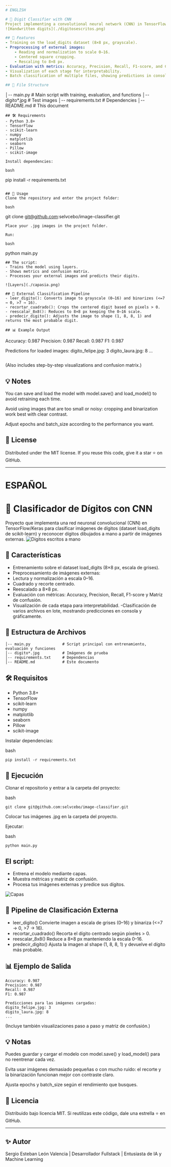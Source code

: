 ```yaml
---
# ENGLISH

# 🧠 Digit Classifier with CNN
Project implementing a convolutional neural network (CNN) in TensorFlow/Keras to classify digit images (scikit-learn's load_digits dataset) and recognize hand-drawn digits from external images.
![Handwritten digits](./digitosescritos.png)

## 📌 Features
- Training on the load_digits dataset (8×8 px, grayscale).
- Preprocessing of external images:
    - Reading and normalization to scale 0–16.
    - Centered square cropping.
    - Rescaling to 8×8 px.
- Evaluation with metrics: Accuracy, Precision, Recall, F1-score, and Confusion Matrix.
- Visualization of each stage for interpretability.
- Batch classification of multiple files, showing predictions in console and graphically.

## 📂 File Structure
```
│-- main.py              # Main script with training, evaluation, and functions
│-- digito*.jpg          # Test images
│-- requirements.txt     # Dependencies
│-- README.md            # This document
```
## 🛠 Requirements
- Python 3.8+
- TensorFlow
- scikit-learn
- numpy
- matplotlib
- seaborn
- Pillow
- scikit-image

Install dependencies:

bash
```
pip install -r requirements.txt
```

## 🚀 Usage
Clone the repository and enter the project folder:

bash
```
git clone git@github.com:selvcebo/image-classifier.git

```
Place your .jpg images in the project folder.

Run:

bash
```
python main.py
```
## The script:
- Trains the model using layers.
- Shows metrics and confusion matrix.
- Processes your external images and predicts their digits.

![Layers](./capasia.png)

## 🧩 External Classification Pipeline
- leer_digito(): Converts image to grayscale (0–16) and binarizes (<=7 → 0, >7 → 16).
- recortar_cuadrado(): Crops the centered digit based on pixels > 0.
- reescalar_8x8(): Reduces to 8×8 px keeping the 0–16 scale.
- predecir_digito(): Adjusts the image to shape (1, 8, 8, 1) and returns the most probable digit.

## 📊 Example Output
```
Accuracy: 0.987
Precision: 0.987
Recall: 0.987
F1: 0.987

Predictions for loaded images:
digito_felipe.jpg: 3
digito_laura.jpg: 8
...
```

```
(Also includes step-by-step visualizations and confusion matrix.)

## 💡 Notes
You can save and load the model with model.save() and load_model() to avoid retraining each time.

Avoid using images that are too small or noisy: cropping and binarization work best with clear contrast.

Adjust epochs and batch_size according to the performance you want.

## 📜 License
Distributed under the MIT license. If you reuse this code, give it a star ⭐ on GitHub.


---
# ESPAÑOL

# 🧠 Clasificador de Dígitos con CNN
Proyecto que implementa una red neuronal convolucional (CNN) en TensorFlow/Keras para clasificar imágenes de dígitos (dataset load_digits de scikit-learn) y reconocer dígitos dibujados a mano a partir de imágenes externas.
![Digitos escritos a mano](./digitosescritos.png)


## 📌 Características
- Entrenamiento sobre el dataset load_digits (8×8 px, escala de grises).
- Preprocesamiento de imágenes externas:
- Lectura y normalización a escala 0–16.
- Cuadrado y recorte centrado.
- Reescalado a 8×8 px.
- Evaluación con métricas: Accuracy, Precision, Recall, F1-score y Matriz de confusión.
- Visualización de cada etapa para interpretabilidad.
-Clasificación de varios archivos en lote, mostrando predicciones en consola y gráficamente.

## 📂 Estructura de Archivos
```
│-- main.py              # Script principal con entrenamiento, evaluación y funciones
│-- digito*.jpg          # Imágenes de prueba
│-- requirements.txt     # Dependencias
│-- README.md            # Este documento
```
## 🛠 Requisitos
- Python 3.8+
- TensorFlow
- scikit-learn
- numpy
- matplotlib
- seaborn
- Pillow
- scikit-image

Instalar dependencias:

bash
```
pip install -r requirements.txt
```

## 🚀 Ejecución
Clonar el repositorio y entrar a la carpeta del proyecto:

bash
```
git clone git@github.com:selvcebo/image-classifier.git

```
Colocar tus imágenes .jpg en la carpeta del proyecto.

Ejecutar:

bash
```
python main.py
```
## El script:
- Entrena el modelo mediante capas.
- Muestra métricas y matriz de confusión.
- Procesa tus imágenes externas y predice sus dígitos.

![Capas](./capasia.png)

## 🧩 Pipeline de Clasificación Externa
- leer_digito() Convierte imagen a escala de grises (0–16) y binariza (<=7 → 0, >7 → 16).
- recortar_cuadrado() Recorta el dígito centrado según píxeles > 0.
- reescalar_8x8() Reduce a 8×8 px manteniendo la escala 0–16.
- predecir_digito() Ajusta la imagen al shape (1, 8, 8, 1) y devuelve el dígito más probable.

## 📊 Ejemplo de Salida
```
Accuracy: 0.987
Precision: 0.987
Recall: 0.987
F1: 0.987

Predicciones para las imágenes cargadas:
digito_felipe.jpg: 3
digito_laura.jpg: 8
...
```
(Incluye también visualizaciones paso a paso y matriz de confusión.)

## 💡 Notas
Puedes guardar y cargar el modelo con model.save() y load_model() para no reentrenar cada vez.

Evita usar imágenes demasiado pequeñas o con mucho ruido: el recorte y la binarización funcionan mejor con contraste claro.

Ajusta epochs y batch_size según el rendimiento que busques.

## 📜 Licencia
Distribuido bajo licencia MIT. Si reutilizas este código, dale una estrella ⭐ en GitHub.



---

## ✨ Autor
Sergio Esteban León Valencia | Desarrollador Fullstack | Entusiasta de IA y Machine Learning 
